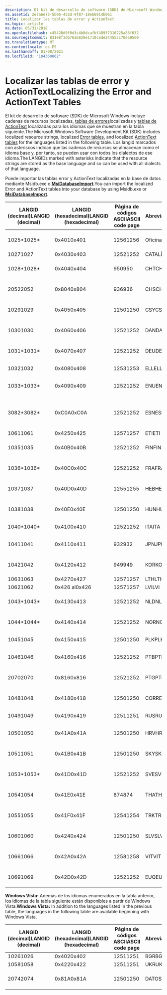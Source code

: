 ```yaml
---
description: El kit de desarrollo de software (SDK) de Microsoft Windows incluye cadenas de recursos localizadas, tablas de errores localizadas y tablas de ActionText localizadas para los idiomas que se muestran en la tabla siguiente.
ms.assetid: 2e3a6e73-5b06-452d-9f87-18eb6914b961
title: Localizar las tablas de error y ActionText
ms.topic: article
ms.date: 05/31/2018
ms.openlocfilehash: c45428d9f0d3c4b8dcafbf489f7316225a83f032
ms.sourcegitcommit: 831e8f3db78ab820e1710cede244553c70e50500
ms.translationtype: MT
ms.contentlocale: es-ES
ms.lasthandoff: 01/08/2021
ms.locfileid: "104360862"
---
```

# <a name="localizing-the-error-and-actiontext-tables"></a><span data-ttu-id="4e7ed-103">Localizar las tablas de error y ActionText</span><span class="sxs-lookup"><span data-stu-id="4e7ed-103">Localizing the Error and ActionText Tables</span></span>

<span data-ttu-id="4e7ed-104">El kit de desarrollo de software (SDK) de Microsoft Windows incluye cadenas de recursos localizadas, [tablas de errores](error-table.md)localizadas y [tablas de ActionText](actiontext-table.md) localizadas para los idiomas que se muestran en la tabla siguiente.</span><span class="sxs-lookup"><span data-stu-id="4e7ed-104">The Microsoft Windows Software Development Kit (SDK) includes localized resource strings, localized [Error tables](error-table.md), and localized [ActionText tables](actiontext-table.md) for the languages listed in the following table.</span></span> <span data-ttu-id="4e7ed-105">Los langid marcados con asteriscos indican que las cadenas de recursos se almacenan como el idioma base y, por tanto, se pueden usar con todos los dialectos de ese idioma.</span><span class="sxs-lookup"><span data-stu-id="4e7ed-105">The LANGIDs marked with asterisks indicate that the resource strings are stored as the base language and so can be used with all dialects of that language.</span></span>

<span data-ttu-id="4e7ed-106">Puede importar las tablas error y ActionText localizadas en la base de datos mediante Msidb.exe o [**MsiDatabaseImport**](/windows/desktop/api/Msiquery/nf-msiquery-msidatabaseimporta).</span><span class="sxs-lookup"><span data-stu-id="4e7ed-106">You can import the localized Error and ActionText tables into your database by using Msidb.exe or [**MsiDatabaseImport**](/windows/desktop/api/Msiquery/nf-msiquery-msidatabaseimporta).</span></span>



| <span data-ttu-id="4e7ed-107">LANGID (decimal)</span><span class="sxs-lookup"><span data-stu-id="4e7ed-107">LANGID (decimal)</span></span> | <span data-ttu-id="4e7ed-108">LANGID (hexadecimal)</span><span class="sxs-lookup"><span data-stu-id="4e7ed-108">LANGID (hexadecimal)</span></span> | <span data-ttu-id="4e7ed-109">Página de códigos ASCII</span><span class="sxs-lookup"><span data-stu-id="4e7ed-109">ASCII code page</span></span> | <span data-ttu-id="4e7ed-110">Abreviatura</span><span class="sxs-lookup"><span data-stu-id="4e7ed-110">Abbreviation</span></span> | <span data-ttu-id="4e7ed-111">Idioma</span><span class="sxs-lookup"><span data-stu-id="4e7ed-111">Language</span></span>                      | <span data-ttu-id="4e7ed-112">Language-Culture</span><span class="sxs-lookup"><span data-stu-id="4e7ed-112">Language-Culture</span></span> |
|------------------|----------------------|-----------------|--------------|-------------------------------|------------------|
| <span data-ttu-id="4e7ed-113">1025\*</span><span class="sxs-lookup"><span data-stu-id="4e7ed-113">1025\*</span></span>           | <span data-ttu-id="4e7ed-114">0x401</span><span class="sxs-lookup"><span data-stu-id="4e7ed-114">0x401</span></span>                | <span data-ttu-id="4e7ed-115">1256</span><span class="sxs-lookup"><span data-stu-id="4e7ed-115">1256</span></span>            | <span data-ttu-id="4e7ed-116">Oficina</span><span class="sxs-lookup"><span data-stu-id="4e7ed-116">ARA</span></span>          | <span data-ttu-id="4e7ed-117">Árabe (Arabia Saudí)</span><span class="sxs-lookup"><span data-stu-id="4e7ed-117">Arabic - Saudi Arabia</span></span>         | <span data-ttu-id="4e7ed-118">ar-SA</span><span class="sxs-lookup"><span data-stu-id="4e7ed-118">ar-SA</span></span>            |
| <span data-ttu-id="4e7ed-119">1027</span><span class="sxs-lookup"><span data-stu-id="4e7ed-119">1027</span></span>             | <span data-ttu-id="4e7ed-120">0x403</span><span class="sxs-lookup"><span data-stu-id="4e7ed-120">0x403</span></span>                | <span data-ttu-id="4e7ed-121">1252</span><span class="sxs-lookup"><span data-stu-id="4e7ed-121">1252</span></span>            | <span data-ttu-id="4e7ed-122">CATALÍTICA</span><span class="sxs-lookup"><span data-stu-id="4e7ed-122">CAT</span></span>          | <span data-ttu-id="4e7ed-123">Catalán</span><span class="sxs-lookup"><span data-stu-id="4e7ed-123">Catalan</span></span>                       | <span data-ttu-id="4e7ed-124">ca-ES</span><span class="sxs-lookup"><span data-stu-id="4e7ed-124">ca-ES</span></span>            |
| <span data-ttu-id="4e7ed-125">1028\*</span><span class="sxs-lookup"><span data-stu-id="4e7ed-125">1028\*</span></span>           | <span data-ttu-id="4e7ed-126">0x404</span><span class="sxs-lookup"><span data-stu-id="4e7ed-126">0x404</span></span>                | <span data-ttu-id="4e7ed-127">950</span><span class="sxs-lookup"><span data-stu-id="4e7ed-127">950</span></span>             | <span data-ttu-id="4e7ed-128">CHT</span><span class="sxs-lookup"><span data-stu-id="4e7ed-128">CHT</span></span>          | <span data-ttu-id="4e7ed-129">Chino (Taiwán)</span><span class="sxs-lookup"><span data-stu-id="4e7ed-129">Chinese - Taiwan</span></span>              | <span data-ttu-id="4e7ed-130">zh-TW</span><span class="sxs-lookup"><span data-stu-id="4e7ed-130">zh-TW</span></span>            |
| <span data-ttu-id="4e7ed-131">2052</span><span class="sxs-lookup"><span data-stu-id="4e7ed-131">2052</span></span>             | <span data-ttu-id="4e7ed-132">0x804</span><span class="sxs-lookup"><span data-stu-id="4e7ed-132">0x804</span></span>                | <span data-ttu-id="4e7ed-133">936</span><span class="sxs-lookup"><span data-stu-id="4e7ed-133">936</span></span>             | <span data-ttu-id="4e7ed-134">CHS</span><span class="sxs-lookup"><span data-stu-id="4e7ed-134">CHS</span></span>          | <span data-ttu-id="4e7ed-135">Chino (China)</span><span class="sxs-lookup"><span data-stu-id="4e7ed-135">Chinese - China</span></span>               | <span data-ttu-id="4e7ed-136">zh-CN</span><span class="sxs-lookup"><span data-stu-id="4e7ed-136">zh-CN</span></span>            |
| <span data-ttu-id="4e7ed-137">1029</span><span class="sxs-lookup"><span data-stu-id="4e7ed-137">1029</span></span>             | <span data-ttu-id="4e7ed-138">0x405</span><span class="sxs-lookup"><span data-stu-id="4e7ed-138">0x405</span></span>                | <span data-ttu-id="4e7ed-139">1250</span><span class="sxs-lookup"><span data-stu-id="4e7ed-139">1250</span></span>            | <span data-ttu-id="4e7ed-140">CSY</span><span class="sxs-lookup"><span data-stu-id="4e7ed-140">CSY</span></span>          | <span data-ttu-id="4e7ed-141">Checo-República Checa</span><span class="sxs-lookup"><span data-stu-id="4e7ed-141">Czech - Czech Republic</span></span>        | <span data-ttu-id="4e7ed-142">cs-CZ</span><span class="sxs-lookup"><span data-stu-id="4e7ed-142">cs-CZ</span></span>            |
| <span data-ttu-id="4e7ed-143">1030</span><span class="sxs-lookup"><span data-stu-id="4e7ed-143">1030</span></span>             | <span data-ttu-id="4e7ed-144">0x406</span><span class="sxs-lookup"><span data-stu-id="4e7ed-144">0x406</span></span>                | <span data-ttu-id="4e7ed-145">1252</span><span class="sxs-lookup"><span data-stu-id="4e7ed-145">1252</span></span>            | <span data-ttu-id="4e7ed-146">DAN</span><span class="sxs-lookup"><span data-stu-id="4e7ed-146">DAN</span></span>          | <span data-ttu-id="4e7ed-147">Danés (Dinamarca)</span><span class="sxs-lookup"><span data-stu-id="4e7ed-147">Danish -Denmark</span></span>               | <span data-ttu-id="4e7ed-148">da-DK</span><span class="sxs-lookup"><span data-stu-id="4e7ed-148">da-DK</span></span>            |
| <span data-ttu-id="4e7ed-149">1031\*</span><span class="sxs-lookup"><span data-stu-id="4e7ed-149">1031\*</span></span>           | <span data-ttu-id="4e7ed-150">0x407</span><span class="sxs-lookup"><span data-stu-id="4e7ed-150">0x407</span></span>                | <span data-ttu-id="4e7ed-151">1252</span><span class="sxs-lookup"><span data-stu-id="4e7ed-151">1252</span></span>            | <span data-ttu-id="4e7ed-152">DEU</span><span class="sxs-lookup"><span data-stu-id="4e7ed-152">DEU</span></span>          | <span data-ttu-id="4e7ed-153">Alemán (Alemania)</span><span class="sxs-lookup"><span data-stu-id="4e7ed-153">German - Germany</span></span>              | <span data-ttu-id="4e7ed-154">de-DE</span><span class="sxs-lookup"><span data-stu-id="4e7ed-154">de-DE</span></span>            |
| <span data-ttu-id="4e7ed-155">1032</span><span class="sxs-lookup"><span data-stu-id="4e7ed-155">1032</span></span>             | <span data-ttu-id="4e7ed-156">0x408</span><span class="sxs-lookup"><span data-stu-id="4e7ed-156">0x408</span></span>                | <span data-ttu-id="4e7ed-157">1253</span><span class="sxs-lookup"><span data-stu-id="4e7ed-157">1253</span></span>            | <span data-ttu-id="4e7ed-158">ELL</span><span class="sxs-lookup"><span data-stu-id="4e7ed-158">ELL</span></span>          | <span data-ttu-id="4e7ed-159">Griego-Grecia</span><span class="sxs-lookup"><span data-stu-id="4e7ed-159">Greek - Greece</span></span>                | <span data-ttu-id="4e7ed-160">el-GR</span><span class="sxs-lookup"><span data-stu-id="4e7ed-160">el-GR</span></span>            |
| <span data-ttu-id="4e7ed-161">1033\*</span><span class="sxs-lookup"><span data-stu-id="4e7ed-161">1033\*</span></span>           | <span data-ttu-id="4e7ed-162">0x409</span><span class="sxs-lookup"><span data-stu-id="4e7ed-162">0x409</span></span>                | <span data-ttu-id="4e7ed-163">1252</span><span class="sxs-lookup"><span data-stu-id="4e7ed-163">1252</span></span>            | <span data-ttu-id="4e7ed-164">ENU</span><span class="sxs-lookup"><span data-stu-id="4e7ed-164">ENU</span></span>          | <span data-ttu-id="4e7ed-165">Spanish (Traditional Sort) - Spain</span><span class="sxs-lookup"><span data-stu-id="4e7ed-165">English - United States</span></span>       | <span data-ttu-id="4e7ed-166">es-ES</span><span class="sxs-lookup"><span data-stu-id="4e7ed-166">en-US</span></span>            |
| <span data-ttu-id="4e7ed-167">3082\*</span><span class="sxs-lookup"><span data-stu-id="4e7ed-167">3082\*</span></span>           | <span data-ttu-id="4e7ed-168">0xC0A</span><span class="sxs-lookup"><span data-stu-id="4e7ed-168">0xC0A</span></span>                | <span data-ttu-id="4e7ed-169">1252</span><span class="sxs-lookup"><span data-stu-id="4e7ed-169">1252</span></span>            | <span data-ttu-id="4e7ed-170">ESN</span><span class="sxs-lookup"><span data-stu-id="4e7ed-170">ESN</span></span>          | <span data-ttu-id="4e7ed-171">Spanish-alfabetización moderno-España</span><span class="sxs-lookup"><span data-stu-id="4e7ed-171">Spanish - Modern Sort - Spain</span></span> | <span data-ttu-id="4e7ed-172">es-ES</span><span class="sxs-lookup"><span data-stu-id="4e7ed-172">es-ES</span></span>            |
| <span data-ttu-id="4e7ed-173">1061</span><span class="sxs-lookup"><span data-stu-id="4e7ed-173">1061</span></span>             | <span data-ttu-id="4e7ed-174">0x425</span><span class="sxs-lookup"><span data-stu-id="4e7ed-174">0x425</span></span>                | <span data-ttu-id="4e7ed-175">1257</span><span class="sxs-lookup"><span data-stu-id="4e7ed-175">1257</span></span>            | <span data-ttu-id="4e7ed-176">ETI</span><span class="sxs-lookup"><span data-stu-id="4e7ed-176">ETI</span></span>          | <span data-ttu-id="4e7ed-177">Estonio</span><span class="sxs-lookup"><span data-stu-id="4e7ed-177">Estonian</span></span>                      | <span data-ttu-id="4e7ed-178">et-EE</span><span class="sxs-lookup"><span data-stu-id="4e7ed-178">et-EE</span></span>            |
| <span data-ttu-id="4e7ed-179">1035</span><span class="sxs-lookup"><span data-stu-id="4e7ed-179">1035</span></span>             | <span data-ttu-id="4e7ed-180">0x40B</span><span class="sxs-lookup"><span data-stu-id="4e7ed-180">0x40B</span></span>                | <span data-ttu-id="4e7ed-181">1252</span><span class="sxs-lookup"><span data-stu-id="4e7ed-181">1252</span></span>            | <span data-ttu-id="4e7ed-182">FIN</span><span class="sxs-lookup"><span data-stu-id="4e7ed-182">FIN</span></span>          | <span data-ttu-id="4e7ed-183">Finés-Finlandia</span><span class="sxs-lookup"><span data-stu-id="4e7ed-183">Finnish - Finland</span></span>             | <span data-ttu-id="4e7ed-184">fi-FI</span><span class="sxs-lookup"><span data-stu-id="4e7ed-184">fi-FI</span></span>            |
| <span data-ttu-id="4e7ed-185">1036\*</span><span class="sxs-lookup"><span data-stu-id="4e7ed-185">1036\*</span></span>           | <span data-ttu-id="4e7ed-186">0x40C</span><span class="sxs-lookup"><span data-stu-id="4e7ed-186">0x40C</span></span>                | <span data-ttu-id="4e7ed-187">1252</span><span class="sxs-lookup"><span data-stu-id="4e7ed-187">1252</span></span>            | <span data-ttu-id="4e7ed-188">FRA</span><span class="sxs-lookup"><span data-stu-id="4e7ed-188">FRA</span></span>          | <span data-ttu-id="4e7ed-189">Francés (Francia)</span><span class="sxs-lookup"><span data-stu-id="4e7ed-189">French - France</span></span>               | <span data-ttu-id="4e7ed-190">fr-FR</span><span class="sxs-lookup"><span data-stu-id="4e7ed-190">fr-FR</span></span>            |
| <span data-ttu-id="4e7ed-191">1037</span><span class="sxs-lookup"><span data-stu-id="4e7ed-191">1037</span></span>             | <span data-ttu-id="4e7ed-192">0x40D</span><span class="sxs-lookup"><span data-stu-id="4e7ed-192">0x40D</span></span>                | <span data-ttu-id="4e7ed-193">1255</span><span class="sxs-lookup"><span data-stu-id="4e7ed-193">1255</span></span>            | <span data-ttu-id="4e7ed-194">HEB</span><span class="sxs-lookup"><span data-stu-id="4e7ed-194">HEB</span></span>          | <span data-ttu-id="4e7ed-195">Hebreo (Israel)</span><span class="sxs-lookup"><span data-stu-id="4e7ed-195">Hebrew - Israel</span></span>               | <span data-ttu-id="4e7ed-196">he-IL</span><span class="sxs-lookup"><span data-stu-id="4e7ed-196">he-IL</span></span>            |
| <span data-ttu-id="4e7ed-197">1038</span><span class="sxs-lookup"><span data-stu-id="4e7ed-197">1038</span></span>             | <span data-ttu-id="4e7ed-198">0x40E</span><span class="sxs-lookup"><span data-stu-id="4e7ed-198">0x40E</span></span>                | <span data-ttu-id="4e7ed-199">1250</span><span class="sxs-lookup"><span data-stu-id="4e7ed-199">1250</span></span>            | <span data-ttu-id="4e7ed-200">HUN</span><span class="sxs-lookup"><span data-stu-id="4e7ed-200">HUN</span></span>          | <span data-ttu-id="4e7ed-201">Húngaro (Hungría)</span><span class="sxs-lookup"><span data-stu-id="4e7ed-201">Hungarian - Hungary</span></span>           | <span data-ttu-id="4e7ed-202">hu-HU</span><span class="sxs-lookup"><span data-stu-id="4e7ed-202">hu-HU</span></span>            |
| <span data-ttu-id="4e7ed-203">1040\*</span><span class="sxs-lookup"><span data-stu-id="4e7ed-203">1040\*</span></span>           | <span data-ttu-id="4e7ed-204">0x410</span><span class="sxs-lookup"><span data-stu-id="4e7ed-204">0x410</span></span>                | <span data-ttu-id="4e7ed-205">1252</span><span class="sxs-lookup"><span data-stu-id="4e7ed-205">1252</span></span>            | <span data-ttu-id="4e7ed-206">ITA</span><span class="sxs-lookup"><span data-stu-id="4e7ed-206">ITA</span></span>          | <span data-ttu-id="4e7ed-207">Italiano - Italia</span><span class="sxs-lookup"><span data-stu-id="4e7ed-207">Italian - Italy</span></span>               | <span data-ttu-id="4e7ed-208">it-IT</span><span class="sxs-lookup"><span data-stu-id="4e7ed-208">it-IT</span></span>            |
| <span data-ttu-id="4e7ed-209">1041</span><span class="sxs-lookup"><span data-stu-id="4e7ed-209">1041</span></span>             | <span data-ttu-id="4e7ed-210">0x411</span><span class="sxs-lookup"><span data-stu-id="4e7ed-210">0x411</span></span>                | <span data-ttu-id="4e7ed-211">932</span><span class="sxs-lookup"><span data-stu-id="4e7ed-211">932</span></span>             | <span data-ttu-id="4e7ed-212">JPN</span><span class="sxs-lookup"><span data-stu-id="4e7ed-212">JPN</span></span>          | <span data-ttu-id="4e7ed-213">Japonés (Japón)</span><span class="sxs-lookup"><span data-stu-id="4e7ed-213">Japanese - Japan</span></span>              | <span data-ttu-id="4e7ed-214">jp-JP</span><span class="sxs-lookup"><span data-stu-id="4e7ed-214">jp-JP</span></span>            |
| <span data-ttu-id="4e7ed-215">1042</span><span class="sxs-lookup"><span data-stu-id="4e7ed-215">1042</span></span>             | <span data-ttu-id="4e7ed-216">0x412</span><span class="sxs-lookup"><span data-stu-id="4e7ed-216">0x412</span></span>                | <span data-ttu-id="4e7ed-217">949</span><span class="sxs-lookup"><span data-stu-id="4e7ed-217">949</span></span>             | <span data-ttu-id="4e7ed-218">KOR</span><span class="sxs-lookup"><span data-stu-id="4e7ed-218">KOR</span></span>          | <span data-ttu-id="4e7ed-219">Coreano (Corea)</span><span class="sxs-lookup"><span data-stu-id="4e7ed-219">Korean - Korea</span></span>                | <span data-ttu-id="4e7ed-220">Ko-KO</span><span class="sxs-lookup"><span data-stu-id="4e7ed-220">ko-KO</span></span>            |
| <span data-ttu-id="4e7ed-221">1063</span><span class="sxs-lookup"><span data-stu-id="4e7ed-221">1063</span></span>             | <span data-ttu-id="4e7ed-222">0x427</span><span class="sxs-lookup"><span data-stu-id="4e7ed-222">0x427</span></span>                | <span data-ttu-id="4e7ed-223">1257</span><span class="sxs-lookup"><span data-stu-id="4e7ed-223">1257</span></span>            | <span data-ttu-id="4e7ed-224">LTH</span><span class="sxs-lookup"><span data-stu-id="4e7ed-224">LTH</span></span>          | <span data-ttu-id="4e7ed-225">Lituano</span><span class="sxs-lookup"><span data-stu-id="4e7ed-225">Lithuanian</span></span>                    | <span data-ttu-id="4e7ed-226">lt-LT</span><span class="sxs-lookup"><span data-stu-id="4e7ed-226">lt-LT</span></span>            |
| <span data-ttu-id="4e7ed-227">1062</span><span class="sxs-lookup"><span data-stu-id="4e7ed-227">1062</span></span>             | <span data-ttu-id="4e7ed-228">0x426 al</span><span class="sxs-lookup"><span data-stu-id="4e7ed-228">0x426</span></span>                | <span data-ttu-id="4e7ed-229">1257</span><span class="sxs-lookup"><span data-stu-id="4e7ed-229">1257</span></span>            | <span data-ttu-id="4e7ed-230">LVI</span><span class="sxs-lookup"><span data-stu-id="4e7ed-230">LVI</span></span>          | <span data-ttu-id="4e7ed-231">Letón</span><span class="sxs-lookup"><span data-stu-id="4e7ed-231">Latvian</span></span>                       | <span data-ttu-id="4e7ed-232">lv-LV</span><span class="sxs-lookup"><span data-stu-id="4e7ed-232">lv-LV</span></span>            |
| <span data-ttu-id="4e7ed-233">1043\*</span><span class="sxs-lookup"><span data-stu-id="4e7ed-233">1043\*</span></span>           | <span data-ttu-id="4e7ed-234">0x413</span><span class="sxs-lookup"><span data-stu-id="4e7ed-234">0x413</span></span>                | <span data-ttu-id="4e7ed-235">1252</span><span class="sxs-lookup"><span data-stu-id="4e7ed-235">1252</span></span>            | <span data-ttu-id="4e7ed-236">NLD</span><span class="sxs-lookup"><span data-stu-id="4e7ed-236">NLD</span></span>          | <span data-ttu-id="4e7ed-237">Neerlandés - Países Bajos</span><span class="sxs-lookup"><span data-stu-id="4e7ed-237">Dutch - Netherlands</span></span>           | <span data-ttu-id="4e7ed-238">nl-NL</span><span class="sxs-lookup"><span data-stu-id="4e7ed-238">nl-NL</span></span>            |
| <span data-ttu-id="4e7ed-239">1044\*</span><span class="sxs-lookup"><span data-stu-id="4e7ed-239">1044\*</span></span>           | <span data-ttu-id="4e7ed-240">0x414</span><span class="sxs-lookup"><span data-stu-id="4e7ed-240">0x414</span></span>                | <span data-ttu-id="4e7ed-241">1252</span><span class="sxs-lookup"><span data-stu-id="4e7ed-241">1252</span></span>            | <span data-ttu-id="4e7ed-242">NOR</span><span class="sxs-lookup"><span data-stu-id="4e7ed-242">NOR</span></span>          | <span data-ttu-id="4e7ed-243">Noruego (bokmål)-Noruega</span><span class="sxs-lookup"><span data-stu-id="4e7ed-243">Norwegian (Bokmål)- Norway</span></span>    | <span data-ttu-id="4e7ed-244">nb-NO</span><span class="sxs-lookup"><span data-stu-id="4e7ed-244">nb-NO</span></span>            |
| <span data-ttu-id="4e7ed-245">1045</span><span class="sxs-lookup"><span data-stu-id="4e7ed-245">1045</span></span>             | <span data-ttu-id="4e7ed-246">0x415</span><span class="sxs-lookup"><span data-stu-id="4e7ed-246">0x415</span></span>                | <span data-ttu-id="4e7ed-247">1250</span><span class="sxs-lookup"><span data-stu-id="4e7ed-247">1250</span></span>            | <span data-ttu-id="4e7ed-248">PLK</span><span class="sxs-lookup"><span data-stu-id="4e7ed-248">PLK</span></span>          | <span data-ttu-id="4e7ed-249">Polaco-Polonia</span><span class="sxs-lookup"><span data-stu-id="4e7ed-249">Polish - Poland</span></span>               | <span data-ttu-id="4e7ed-250">pl-PL</span><span class="sxs-lookup"><span data-stu-id="4e7ed-250">pl-PL</span></span>            |
| <span data-ttu-id="4e7ed-251">1046</span><span class="sxs-lookup"><span data-stu-id="4e7ed-251">1046</span></span>             | <span data-ttu-id="4e7ed-252">0x416</span><span class="sxs-lookup"><span data-stu-id="4e7ed-252">0x416</span></span>                | <span data-ttu-id="4e7ed-253">1252</span><span class="sxs-lookup"><span data-stu-id="4e7ed-253">1252</span></span>            | <span data-ttu-id="4e7ed-254">PTB</span><span class="sxs-lookup"><span data-stu-id="4e7ed-254">PTB</span></span>          | <span data-ttu-id="4e7ed-255">Portugués (Brasil)</span><span class="sxs-lookup"><span data-stu-id="4e7ed-255">Portuguese - Brazil</span></span>           | <span data-ttu-id="4e7ed-256">pt-BR</span><span class="sxs-lookup"><span data-stu-id="4e7ed-256">pt-BR</span></span>            |
| <span data-ttu-id="4e7ed-257">2070</span><span class="sxs-lookup"><span data-stu-id="4e7ed-257">2070</span></span>             | <span data-ttu-id="4e7ed-258">0x816</span><span class="sxs-lookup"><span data-stu-id="4e7ed-258">0x816</span></span>                | <span data-ttu-id="4e7ed-259">1252</span><span class="sxs-lookup"><span data-stu-id="4e7ed-259">1252</span></span>            | <span data-ttu-id="4e7ed-260">PTG</span><span class="sxs-lookup"><span data-stu-id="4e7ed-260">PTG</span></span>          | <span data-ttu-id="4e7ed-261">Portugués (Portugal)</span><span class="sxs-lookup"><span data-stu-id="4e7ed-261">Portuguese - Portugal</span></span>         | <span data-ttu-id="4e7ed-262">pt-PT</span><span class="sxs-lookup"><span data-stu-id="4e7ed-262">pt-PT</span></span>            |
| <span data-ttu-id="4e7ed-263">1048</span><span class="sxs-lookup"><span data-stu-id="4e7ed-263">1048</span></span>             | <span data-ttu-id="4e7ed-264">0x418</span><span class="sxs-lookup"><span data-stu-id="4e7ed-264">0x418</span></span>                | <span data-ttu-id="4e7ed-265">1250</span><span class="sxs-lookup"><span data-stu-id="4e7ed-265">1250</span></span>            | <span data-ttu-id="4e7ed-266">CORRESPONDIENTE</span><span class="sxs-lookup"><span data-stu-id="4e7ed-266">ROM</span></span>          | <span data-ttu-id="4e7ed-267">Rumano-Rumania</span><span class="sxs-lookup"><span data-stu-id="4e7ed-267">Romanian - Romania</span></span>            | <span data-ttu-id="4e7ed-268">ro-RO</span><span class="sxs-lookup"><span data-stu-id="4e7ed-268">ro-RO</span></span>            |
| <span data-ttu-id="4e7ed-269">1049</span><span class="sxs-lookup"><span data-stu-id="4e7ed-269">1049</span></span>             | <span data-ttu-id="4e7ed-270">0x419</span><span class="sxs-lookup"><span data-stu-id="4e7ed-270">0x419</span></span>                | <span data-ttu-id="4e7ed-271">1251</span><span class="sxs-lookup"><span data-stu-id="4e7ed-271">1251</span></span>            | <span data-ttu-id="4e7ed-272">RUS</span><span class="sxs-lookup"><span data-stu-id="4e7ed-272">RUS</span></span>          | <span data-ttu-id="4e7ed-273">Ruso (Rusia)</span><span class="sxs-lookup"><span data-stu-id="4e7ed-273">Russian - Russia</span></span>              | <span data-ttu-id="4e7ed-274">ru-RU</span><span class="sxs-lookup"><span data-stu-id="4e7ed-274">ru-RU</span></span>            |
| <span data-ttu-id="4e7ed-275">1050</span><span class="sxs-lookup"><span data-stu-id="4e7ed-275">1050</span></span>             | <span data-ttu-id="4e7ed-276">0x41A</span><span class="sxs-lookup"><span data-stu-id="4e7ed-276">0x41A</span></span>                | <span data-ttu-id="4e7ed-277">1250</span><span class="sxs-lookup"><span data-stu-id="4e7ed-277">1250</span></span>            | <span data-ttu-id="4e7ed-278">HRV</span><span class="sxs-lookup"><span data-stu-id="4e7ed-278">HRV</span></span>          | <span data-ttu-id="4e7ed-279">Croata-Croacia</span><span class="sxs-lookup"><span data-stu-id="4e7ed-279">Croatian - Croatia</span></span>            | <span data-ttu-id="4e7ed-280">hr-HR</span><span class="sxs-lookup"><span data-stu-id="4e7ed-280">hr-HR</span></span>            |
| <span data-ttu-id="4e7ed-281">1051</span><span class="sxs-lookup"><span data-stu-id="4e7ed-281">1051</span></span>             | <span data-ttu-id="4e7ed-282">0x41B</span><span class="sxs-lookup"><span data-stu-id="4e7ed-282">0x41B</span></span>                | <span data-ttu-id="4e7ed-283">1250</span><span class="sxs-lookup"><span data-stu-id="4e7ed-283">1250</span></span>            | <span data-ttu-id="4e7ed-284">SKY</span><span class="sxs-lookup"><span data-stu-id="4e7ed-284">SKY</span></span>          | <span data-ttu-id="4e7ed-285">Eslovaco-Eslovaquia</span><span class="sxs-lookup"><span data-stu-id="4e7ed-285">Slovak - Slovakia</span></span>             | <span data-ttu-id="4e7ed-286">sk-SK</span><span class="sxs-lookup"><span data-stu-id="4e7ed-286">sk-SK</span></span>            |
| <span data-ttu-id="4e7ed-287">1053\*</span><span class="sxs-lookup"><span data-stu-id="4e7ed-287">1053\*</span></span>           | <span data-ttu-id="4e7ed-288">0x41D</span><span class="sxs-lookup"><span data-stu-id="4e7ed-288">0x41D</span></span>                | <span data-ttu-id="4e7ed-289">1252</span><span class="sxs-lookup"><span data-stu-id="4e7ed-289">1252</span></span>            | <span data-ttu-id="4e7ed-290">SVE</span><span class="sxs-lookup"><span data-stu-id="4e7ed-290">SVE</span></span>          | <span data-ttu-id="4e7ed-291">Sueco (Suecia)</span><span class="sxs-lookup"><span data-stu-id="4e7ed-291">Swedish - Sweden</span></span>              | <span data-ttu-id="4e7ed-292">sv-SE</span><span class="sxs-lookup"><span data-stu-id="4e7ed-292">sv-SE</span></span>            |
| <span data-ttu-id="4e7ed-293">1054</span><span class="sxs-lookup"><span data-stu-id="4e7ed-293">1054</span></span>             | <span data-ttu-id="4e7ed-294">0x41E</span><span class="sxs-lookup"><span data-stu-id="4e7ed-294">0x41E</span></span>                | <span data-ttu-id="4e7ed-295">874</span><span class="sxs-lookup"><span data-stu-id="4e7ed-295">874</span></span>             | <span data-ttu-id="4e7ed-296">THA</span><span class="sxs-lookup"><span data-stu-id="4e7ed-296">THA</span></span>          | <span data-ttu-id="4e7ed-297">Tailandés (Tailandia)</span><span class="sxs-lookup"><span data-stu-id="4e7ed-297">Thai - Thailand</span></span>               | <span data-ttu-id="4e7ed-298">th-TH</span><span class="sxs-lookup"><span data-stu-id="4e7ed-298">th-TH</span></span>            |
| <span data-ttu-id="4e7ed-299">1055</span><span class="sxs-lookup"><span data-stu-id="4e7ed-299">1055</span></span>             | <span data-ttu-id="4e7ed-300">0x41F</span><span class="sxs-lookup"><span data-stu-id="4e7ed-300">0x41F</span></span>                | <span data-ttu-id="4e7ed-301">1254</span><span class="sxs-lookup"><span data-stu-id="4e7ed-301">1254</span></span>            | <span data-ttu-id="4e7ed-302">TRK</span><span class="sxs-lookup"><span data-stu-id="4e7ed-302">TRK</span></span>          | <span data-ttu-id="4e7ed-303">Turco-Turquía</span><span class="sxs-lookup"><span data-stu-id="4e7ed-303">Turkish - Turkey</span></span>              | <span data-ttu-id="4e7ed-304">tr-TR</span><span class="sxs-lookup"><span data-stu-id="4e7ed-304">tr-TR</span></span>            |
| <span data-ttu-id="4e7ed-305">1060</span><span class="sxs-lookup"><span data-stu-id="4e7ed-305">1060</span></span>             | <span data-ttu-id="4e7ed-306">0x424</span><span class="sxs-lookup"><span data-stu-id="4e7ed-306">0x424</span></span>                | <span data-ttu-id="4e7ed-307">1250</span><span class="sxs-lookup"><span data-stu-id="4e7ed-307">1250</span></span>            | <span data-ttu-id="4e7ed-308">SLV</span><span class="sxs-lookup"><span data-stu-id="4e7ed-308">SLV</span></span>          | <span data-ttu-id="4e7ed-309">Esloveno-Eslovenia</span><span class="sxs-lookup"><span data-stu-id="4e7ed-309">Slovenian - Slovenia</span></span>          | <span data-ttu-id="4e7ed-310">sl-SI</span><span class="sxs-lookup"><span data-stu-id="4e7ed-310">sl-SI</span></span>            |
| <span data-ttu-id="4e7ed-311">1066</span><span class="sxs-lookup"><span data-stu-id="4e7ed-311">1066</span></span>             | <span data-ttu-id="4e7ed-312">0x42A</span><span class="sxs-lookup"><span data-stu-id="4e7ed-312">0x42A</span></span>                | <span data-ttu-id="4e7ed-313">1258</span><span class="sxs-lookup"><span data-stu-id="4e7ed-313">1258</span></span>            | <span data-ttu-id="4e7ed-314">VIT</span><span class="sxs-lookup"><span data-stu-id="4e7ed-314">VIT</span></span>          | <span data-ttu-id="4e7ed-315">Vietnamita-Vietnam</span><span class="sxs-lookup"><span data-stu-id="4e7ed-315">Vietnamese - Viet Nam</span></span>         | <span data-ttu-id="4e7ed-316">vi-VN</span><span class="sxs-lookup"><span data-stu-id="4e7ed-316">vi-VN</span></span>            |
| <span data-ttu-id="4e7ed-317">1069</span><span class="sxs-lookup"><span data-stu-id="4e7ed-317">1069</span></span>             | <span data-ttu-id="4e7ed-318">0x42D</span><span class="sxs-lookup"><span data-stu-id="4e7ed-318">0x42D</span></span>                | <span data-ttu-id="4e7ed-319">1252</span><span class="sxs-lookup"><span data-stu-id="4e7ed-319">1252</span></span>            | <span data-ttu-id="4e7ed-320">EUQ</span><span class="sxs-lookup"><span data-stu-id="4e7ed-320">EUQ</span></span>          | <span data-ttu-id="4e7ed-321">Vasco (España)</span><span class="sxs-lookup"><span data-stu-id="4e7ed-321">Basque (Basque)</span></span>               | <span data-ttu-id="4e7ed-322">eu-ES</span><span class="sxs-lookup"><span data-stu-id="4e7ed-322">eu-ES</span></span>            |



 

<span data-ttu-id="4e7ed-323">**Windows Vista:** Además de los idiomas enumerados en la tabla anterior, los idiomas de la tabla siguiente están disponibles a partir de Windows Vista.</span><span class="sxs-lookup"><span data-stu-id="4e7ed-323">**Windows Vista:** In addition to the languages listed in the previous table, the languages in the following table are available beginning with Windows Vista.</span></span>



| <span data-ttu-id="4e7ed-324">LANGID (decimal)</span><span class="sxs-lookup"><span data-stu-id="4e7ed-324">LANGID (decimal)</span></span> | <span data-ttu-id="4e7ed-325">LANGID (hexadecimal)</span><span class="sxs-lookup"><span data-stu-id="4e7ed-325">LANGID (hexadecimal)</span></span> | <span data-ttu-id="4e7ed-326">Página de códigos ASCII</span><span class="sxs-lookup"><span data-stu-id="4e7ed-326">ASCII code page</span></span> | <span data-ttu-id="4e7ed-327">Abreviatura</span><span class="sxs-lookup"><span data-stu-id="4e7ed-327">Abbreviation</span></span> | <span data-ttu-id="4e7ed-328">Idioma</span><span class="sxs-lookup"><span data-stu-id="4e7ed-328">Language</span></span>        | <span data-ttu-id="4e7ed-329">Language-Culture</span><span class="sxs-lookup"><span data-stu-id="4e7ed-329">Language-Culture</span></span> |
|------------------|----------------------|-----------------|--------------|-----------------|------------------|
| <span data-ttu-id="4e7ed-330">1026</span><span class="sxs-lookup"><span data-stu-id="4e7ed-330">1026</span></span>             | <span data-ttu-id="4e7ed-331">0x402</span><span class="sxs-lookup"><span data-stu-id="4e7ed-331">0x402</span></span>                | <span data-ttu-id="4e7ed-332">1251</span><span class="sxs-lookup"><span data-stu-id="4e7ed-332">1251</span></span>            | <span data-ttu-id="4e7ed-333">BGR</span><span class="sxs-lookup"><span data-stu-id="4e7ed-333">BGR</span></span>          | <span data-ttu-id="4e7ed-334">Búlgaro</span><span class="sxs-lookup"><span data-stu-id="4e7ed-334">Bulgarian</span></span>       | <span data-ttu-id="4e7ed-335">bg-BG</span><span class="sxs-lookup"><span data-stu-id="4e7ed-335">bg-BG</span></span>            |
| <span data-ttu-id="4e7ed-336">1058</span><span class="sxs-lookup"><span data-stu-id="4e7ed-336">1058</span></span>             | <span data-ttu-id="4e7ed-337">0x422</span><span class="sxs-lookup"><span data-stu-id="4e7ed-337">0x422</span></span>                | <span data-ttu-id="4e7ed-338">1251</span><span class="sxs-lookup"><span data-stu-id="4e7ed-338">1251</span></span>            | <span data-ttu-id="4e7ed-339">UKR</span><span class="sxs-lookup"><span data-stu-id="4e7ed-339">UKR</span></span>          | <span data-ttu-id="4e7ed-340">Ucraniano</span><span class="sxs-lookup"><span data-stu-id="4e7ed-340">Ukrainian</span></span>       | <span data-ttu-id="4e7ed-341">uk-UA</span><span class="sxs-lookup"><span data-stu-id="4e7ed-341">uk-UA</span></span>            |
| <span data-ttu-id="4e7ed-342">2074</span><span class="sxs-lookup"><span data-stu-id="4e7ed-342">2074</span></span>             | <span data-ttu-id="4e7ed-343">0x81A</span><span class="sxs-lookup"><span data-stu-id="4e7ed-343">0x81A</span></span>                | <span data-ttu-id="4e7ed-344">1250</span><span class="sxs-lookup"><span data-stu-id="4e7ed-344">1250</span></span>            | <span data-ttu-id="4e7ed-345">DATOS</span><span class="sxs-lookup"><span data-stu-id="4e7ed-345">SRL</span></span>          | <span data-ttu-id="4e7ed-346">Serbio (latino)</span><span class="sxs-lookup"><span data-stu-id="4e7ed-346">Serbian (Latin)</span></span> | <span data-ttu-id="4e7ed-347">sr-Latn-CS</span><span class="sxs-lookup"><span data-stu-id="4e7ed-347">sr-Latn-CS</span></span>       |



 

 

 



